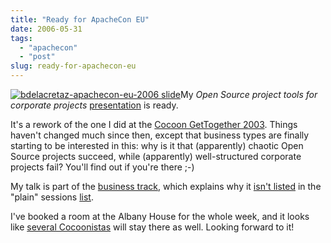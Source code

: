 ```yaml
---
title: "Ready for ApacheCon EU"
date: 2006-05-31
tags: 
  - "apachecon"
  - "post"
slug: ready-for-apachecon-eu
---
```


[![bdelacretaz-apachecon-eu-2006  slide](http://codeconsult.ch/bertrand/archives/images/bdelacretaz-apachecon-eu-2006-slide.jpg)](http://www.eu.apachecon.com/konferenzen/psecom,id,488,track,8,nodeid,,_language,uk.html#session-bts4)My _Open Source project tools for corporate projects_ [presentation](http://www.eu.apachecon.com/konferenzen/psecom,id,488,track,8,nodeid,,_language,uk.html#session-bts4) is ready.

It's a rework of the one I did at the [Cocoon GetTogether 2003](http://www.codeconsult.ch/bertrand/archives/000593.html). Things haven't changed much since then, except that business types are finally starting to be interested in this: why is it that (apparently) chaotic Open Source projects succeed, while (apparently) well-structured corporate projects fail? You'll find out if you're there ;-)

My talk is part of the [business track](http://www.eu.apachecon.com/konferenzen/psecom,id,512,nodeid,512.html), which explains why it [isn't listed](http://codeconsult.ch/bertrand/archives/000665.html) in the "plain" sessions [list](http://www.eu.apachecon.com/konferenzen/divers/psecom,id,339,nodeid,487.html).

I've booked a room at the Albany House for the whole week, and it looks like [several Cocoonistas](http://wiki.apache.org/cocoon/ApacheConEU2006) will stay there as well. Looking forward to it!
